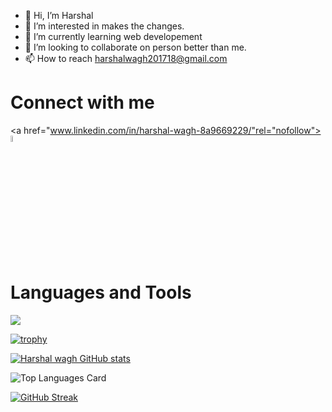 
- 👋 Hi, I’m Harshal
- 👀 I’m interested in makes the changes.
- 🌱 I’m currently learning web developement
- 💞️ I’m looking to collaborate on  person better than me.
- 📫 How to reach harshalwagh201718@gmail.com


<h1>Connect with me </h1>

<a href="www.linkedin.com/in/harshal-wagh-8a9669229/"rel="nofollow"><img src="https://cdn-icons-png.flaticon.com/512/2504/2504923.png" data-canonical-src="https://img.icons8.com/android/24/000000/linkedin.png" width="5%" height="5%"></a>
<a href="www.linkedin.com/in/harshal-wagh-8a9669229/"> </a>

<h1> Languages and Tools </h1>


<img src="https://skillicons.dev/icons?i=html,css,javascript,netlify,vscode,figma,github"/>
<!-- <a href="https://drive.google.com/file/d/1Xts_28p_4MimRII3n7m1d50v9dSt_pVX/view"><img src="https://skillicons.dev/icons?i=html"/>  </a> <span>
<a href="https://drive.google.com/file/d/1Xts_28p_4MimRII3n7m1d50v9dSt_pVX/view"><img src="https://skillicons.dev/icons?i=figma"/>  </a></span> -->


<!---
HarshalWagh-1137✨ special ✨ repository because its `README.md` (this file) appears on your GitHub profile.
You can click the Preview link to take a look at your changes.
--->
[![trophy](https://github-profile-trophy.vercel.app/?username=HarshalWagh-1137)](https://github.com/ryo-ma/github-profile-trophy)

[![Harshal wagh GitHub stats](https://github-readme-stats.vercel.app/api?username=HarshalWagh-1137&count_private=true)](https://github.com/HarshalWagh-1137/github-readme-stats)
<br>

![Top Languages Card](https://github-readme-stats.vercel.app/api/top-langs/?username=HarshalWagh-1137&layout=compact)

[![GitHub Streak](https://streak-stats.demolab.com/?user=HarshalWagh-1137)](https://git.io/streak-stats)
<br>
